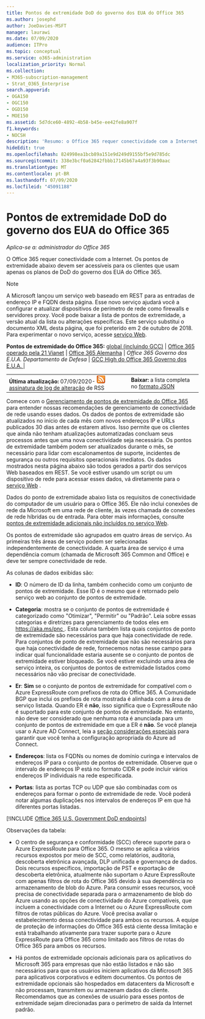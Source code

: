 ```yaml
---
title: Pontos de extremidade DoD do governo dos EUA do Office 365
ms.author: josephd
author: JoeDavies-MSFT
manager: laurawi
ms.date: 07/09/2020
audience: ITPro
ms.topic: conceptual
ms.service: o365-administration
localization_priority: Normal
ms.collection:
- M365-subscription-management
- Strat_O365_Enterprise
search.appverid:
- OGA150
- OGC150
- OGD150
- MOE150
ms.assetid: 5d7dce60-4892-4b58-b45e-ee42fe8a907f
f1.keywords:
- NOCSH
description: 'Resumo: o Office 365 requer conectividade com a Internet. Os pontos de extremidade abaixo devem ser acessíveis para os clientes que usam apenas os planos de DoD do governo dos EUA do Office 365.'
hideEdit: true
ms.openlocfilehash: 824998ea1bcb89a151e9d249d9155bf5e9d785dc
ms.sourcegitcommit: 338e3bcf0a62842fbbb17145b67a4a93f3b90aac
ms.translationtype: MT
ms.contentlocale: pt-BR
ms.lasthandoff: 07/09/2020
ms.locfileid: "45091188"
---
```

# <a name="office-365-us-government-dod-endpoints"></a>Pontos de extremidade DoD do governo dos EUA do Office 365

*Aplica-se a: administrador do Office 365*

 O Office 365 requer conectividade com a Internet. Os pontos de extremidade abaixo devem ser acessíveis para os clientes que usam apenas os planos de DoD do governo dos EUA do Office 365.
  
> [!NOTE]
> A Microsoft lançou um serviço web baseado em REST para as entradas de endereço IP e FQDN desta página. Esse novo serviço ajudará você a configurar e atualizar dispositivos de perímetro de rede como firewalls e servidores proxy. Você pode baixar a lista de pontos de extremidade, a versão atual da lista ou alterações específicas. Este serviço substitui o documento XML desta página, que foi preterido em 2 de outubro de 2018. Para experimentar o novo serviço, acesse [serviço Web](office-365-ip-web-service.md).
  
 **Pontos de extremidade do Office 365:** [global (incluindo GCC)](urls-and-ip-address-ranges.md) | [Office 365 operado pela 21 Vianet](urls-and-ip-address-ranges-21vianet.md)  | [Office 365 Alemanha](office-365-germany-endpoints.md)  |  *Office 365 Governo dos E.U.A. Departamento de Defesa* | [GCC High do Office 365 Governo dos E.U.A. ](office-365-u-s-government-gcc-high-endpoints.md) |
  
|||
|:-----|:-----|
|**Última atualização:** 07/09/2020- ![ ](media/5dc6bb29-25db-4f44-9580-77c735492c4b.png) [assinatura de log de alteração](https://endpoints.office.com/version/USGOVDoD?allversions=true&format=rss&clientrequestid=b10c5ed1-bad1-445f-b386-b919946339a7) de RSS <br/> |**Baixar:** a lista completa no [formato JSON](https://endpoints.office.com/endpoints/USGOVDoD?clientrequestid=b10c5ed1-bad1-445f-b386-b919946339a7) <br/> |

 Comece com o [Gerenciamento de pontos de extremidade do Office 365](managing-office-365-endpoints.md) para entender nossas recomendações de gerenciamento de conectividade de rede usando esses dados. Os dados de pontos de extremidade são atualizados no início de cada mês com novos endereços IP e URLs publicados 30 dias antes de estarem ativos. Isso permite que os clientes que ainda não tenham atualizações automatizadas concluam seus processos antes que uma nova conectividade seja necessária. Os pontos de extremidade também podem ser atualizados durante o mês, se necessário para lidar com escalonamentos de suporte, incidentes de segurança ou outros requisitos operacionais imediatos. Os dados mostrados nesta página abaixo são todos gerados a partir dos serviços Web baseados em REST. Se você estiver usando um script ou um dispositivo de rede para acessar esses dados, vá diretamente para o [serviço Web](office-365-ip-web-service.md) .

Dados do ponto de extremidade abaixo lista os requisitos de conectividade do computador de um usuário para o Office 365. Ele não inclui conexões de rede da Microsoft em uma rede de cliente, às vezes chamada de conexões de rede híbridas ou de entrada. Para obter mais informações, consulte [pontos de extremidade adicionais não incluídos no serviço Web](additional-office365-ip-addresses-and-urls.md). 

Os pontos de extremidade são agrupados em quatro áreas de serviço. As primeiras três áreas de serviço podem ser selecionadas independentemente de conectividade. A quarta área de serviço é uma dependência comum (chamada de Microsoft 365 Common and Office) e deve ter sempre conectividade de rede.

As colunas de dados exibidas são:

- **ID**: O número de ID da linha, também conhecido como um conjunto de pontos de extremidade. Esse ID é o mesmo que é retornado pelo serviço web ao conjunto de pontos de extremidade.

- **Categoria**: mostra se o conjunto de pontos de extremidade é categorizado como "Otimizar", "Permitir" ou "Padrão". Leia sobre essas categorias e diretrizes para gerenciamento de todos eles em [ https://aka.ms/pnc ](https://aka.ms/pnc). Esta coluna também lista quais conjuntos de ponto de extremidade são necessários para que haja conectividade de rede. Para conjuntos de ponto de extremidade que não são necessários para que haja conectividade de rede, fornecemos notas nesse campo para indicar qual funcionalidade estaria ausente se o conjunto de pontos de extremidade estiver bloqueado. Se você estiver excluindo uma área de serviço inteira, os conjuntos de pontos de extremidade listados como necessários não vão precisar de conectividade.

- **Er**: **Sim** se o conjunto de pontos de extremidade for compatível com o Azure ExpressRoute com prefixos de rota do Office 365. A Comunidade BGP que inclui os prefixos de rota mostrada é alinhada com a área de serviço listada. Quando ER é **não**, isso significa que o ExpressRoute não é suportado para este conjunto de pontos de extremidade. No entanto, não deve ser considerado que nenhuma rota é anunciada para um conjunto de pontos de extremidade em que a ER é **não**. Se você planeja usar o Azure AD Connect, leia a [seção considerações especiais](https://docs.microsoft.com/azure/active-directory/hybrid/reference-connect-instances#microsoft-azure-government) para garantir que você tenha a configuração apropriada do Azure ad Connect.

- **Endereços**: lista os FQDNs ou nomes de domínio curinga e intervalos de endereços IP para o conjunto de pontos de extremidade. Observe que o intervalo de endereços IP está no formato CIDR e pode incluir vários endereços IP individuais na rede especificada.
 
- **Portas**: lista as portas TCP ou UDP que são combinadas com os endereços para formar o ponto de extremidade de rede. Você poderá notar algumas duplicações nos intervalos de endereços IP em que há diferentes portas listadas.
 
[!INCLUDE [Office 365 U.S. Government DoD endpoints](./includes/office-365-u.s.-government-dod-endpoints.md)]
  
Observações da tabela:

- O centro de segurança e conformidade (SCC) oferece suporte para o Azure ExpressRoute para Office 365. O mesmo se aplica a vários recursos expostos por meio de SCC, como relatórios, auditoria, descoberta eletrônica avançada, DLP unificada e governança de dados. Dois recursos específicos, importação de PST e exportação de descoberta eletrônica, atualmente não suportam o Azure ExpressRoute com apenas filtros de rota do Office 365 devido à sua dependência no armazenamento de blob do Azure. Para consumir esses recursos, você precisa de conectividade separada para o armazenamento de blob do Azure usando as opções de conectividade do Azure compatíveis, que incluem a conectividade com a Internet ou o Azure ExpressRoute com filtros de rotas públicas do Azure. Você precisa avaliar o estabelecimento dessa conectividade para ambos os recursos. A equipe de proteção de informações do Office 365 está ciente dessa limitação e está trabalhando ativamente para trazer suporte para o Azure ExpressRoute para Office 365 como limitado aos filtros de rotas do Office 365 para ambos os recursos.

- Há pontos de extremidade opcionais adicionais para os aplicativos do Microsoft 365 para empresas que não estão listados e não são necessários para que os usuários iniciem aplicativos da Microsoft 365 para aplicativos corporativos e editem documentos. Os pontos de extremidade opcionais são hospedados em datacenters da Microsoft e não processam, transmitem ou armazenam dados do cliente. Recomendamos que as conexões de usuário para esses pontos de extremidade sejam direcionadas para o perímetro de saída da Internet padrão.
